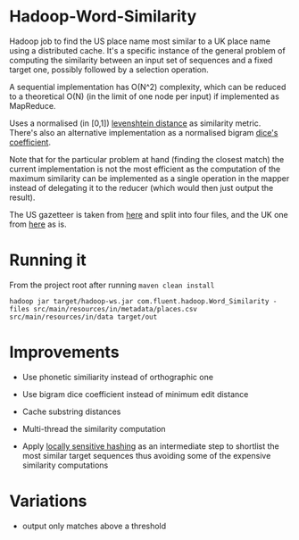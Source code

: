 Hadoop-Word-Similarity
===================

Hadoop job to find the US place name most similar to a UK place name using a distributed cache. It's a specific instance of the general problem of computing the similarity between an input set of sequences and a fixed target one, possibly followed by a selection operation.

A sequential implementation has O(N^2) complexity, which can be reduced to a theoretical O(N) (in the limit of one node per input) if implemented as MapReduce.

Uses a normalised (in [0,1]) [levenshtein distance](http://en.wikipedia.org/wiki/Levenshtein_distance) as similarity metric. There's also an alternative implementation as a normalised bigram [dice's coefficient](http://en.wikipedia.org/wiki/S%C3%B8rensen_similarity_index).

Note that for the particular problem at hand (finding the closest match) the current implementation is not the most efficient as the computation of the maximum similarity can be implemented as a single operation in the mapper instead of delegating it to the reducer (which would then just output the result).

The US gazetteer is taken from [here](http://geonames.usgs.gov/domestic/download_data.htm) and split into four files, and the UK one from [here](http://ukgaz.ben-daglish.net/cgi-bin/ukgaz.cgi?page=download) as is.

Running it
===================

From the project root after running  `maven clean install`

```shell
hadoop jar target/hadoop-ws.jar com.fluent.hadoop.Word_Similarity -files src/main/resources/in/metadata/places.csv src/main/resources/in/data target/out
```


Improvements
===================

* Use phonetic similiarity instead of orthographic one

* Use bigram dice coefficient instead of minimum edit distance

* Cache substring distances

* Multi-thread the similarity computation

* Apply [locally sensitive hashing](http://en.wikipedia.org/wiki/Locality-sensitive_hashing) as an intermediate step to shortlist the most similar target sequences thus avoiding some of the expensive similarity computations


Variations
==============

*  output only matches above a threshold
